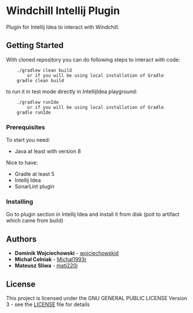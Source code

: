 # Windchill Intellij Plugin

Plugin for Intellij Idea to interact with Windchill.

## Getting Started

With cloned repository you can do following steps to interact with code:
````
    ./gradlew clean build
        or if you will be using local installation of Gradle
    gradle clean build
````

to run it in test mode directly in IntellijIdea playground:
````
    ./gradlew runIde
        or if you will be using local installation of Gradle
    gradle runIde
````

### Prerequisites

To start you need:
* Java at least with version 8

Nice to have:
* Gradle at least 5
* Intellij Idea
* SonarLint plugin

### Installing

Go to plugin section in Intellij Idea and install it from disk (poit to artifact which came from build)
## Authors

* **Dominik Wojciechowski** - [wojciechowskid](https://gitlab.com/wojciechowskid)
* **Michał Celniak** - [Michal1993r](https://gitlab.com/Michal1993r)
* **Mateusz Sliwa** - [mati220i](https://gitlab.com/mati220i)

## License

This project is licensed under the GNU GENERAL PUBLIC LICENSE Version 3 - see the [LICENSE](LICENSE) file for details
